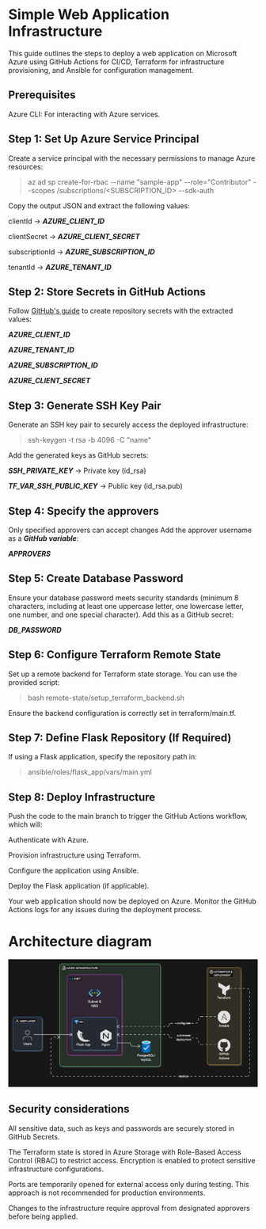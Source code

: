 # Simple Web Application Infrastructure

This guide outlines the steps to deploy a web application on Microsoft Azure using GitHub Actions for CI/CD, Terraform for infrastructure provisioning, and Ansible for configuration management.

## Prerequisites

Azure CLI: For interacting with Azure services.

## Step 1: Set Up Azure Service Principal

Create a service principal with the necessary permissions to manage Azure resources:

> az ad sp create-for-rbac --name "sample-app" --role="Contributor" --scopes /subscriptions/<SUBSCRIPTION_ID> --sdk-auth

Copy the output JSON and extract the following values:

clientId → ***AZURE_CLIENT_ID***

clientSecret → ***AZURE_CLIENT_SECRET***

subscriptionId → ***AZURE_SUBSCRIPTION_ID***

tenantId → ***AZURE_TENANT_ID***

## Step 2: Store Secrets in GitHub Actions

Follow [GitHub's guide](https://docs.github.com/en/actions/security-for-github-actions/security-guides/using-secrets-in-github-actions#creating-secrets-for-a-repository)  to create repository secrets with the extracted values:

***AZURE_CLIENT_ID***

***AZURE_TENANT_ID***

***AZURE_SUBSCRIPTION_ID***

***AZURE_CLIENT_SECRET***

## Step 3: Generate SSH Key Pair

Generate an SSH key pair to securely access the deployed infrastructure:

> ssh-keygen -t rsa -b 4096 -C "name"

Add the generated keys as GitHub secrets:

***SSH_PRIVATE_KEY*** → Private key (id_rsa)

***TF_VAR_SSH_PUBLIC_KEY*** → Public key (id_rsa.pub)

## Step 4: Specify the approvers

Only specified approvers can accept changes
Add the approver username as a ***GitHub variable***:

***APPROVERS***

## Step 5: Create Database Password

Ensure your database password meets security standards (minimum 8 characters, including at least one uppercase letter, one lowercase letter, one number, and one special character). Add this as a GitHub secret:

***DB_PASSWORD***

## Step 6: Configure Terraform Remote State

Set up a remote backend for Terraform state storage. You can use the provided script:

> bash remote-state/setup_terraform_backend.sh

Ensure the backend configuration is correctly set in terraform/main.tf.

## Step 7: Define Flask Repository (If Required)

If using a Flask application, specify the repository path in:

> ansible/roles/flask_app/vars/main.yml

## Step 8: Deploy Infrastructure

Push the code to the main branch to trigger the GitHub Actions workflow, which will:

Authenticate with Azure.

Provision infrastructure using Terraform.

Configure the application using Ansible.

Deploy the Flask application (if applicable).

Your web application should now be deployed on Azure. Monitor the GitHub Actions logs for any issues during the deployment process.


# Architecture diagram

![Architecture diagram](https://github.com/harniuk/simple-web-application-infrastructure/blob/main/architecture_diagram.svg)


## Security considerations

All sensitive data, such as keys and passwords are securely stored in GitHub Secrets.

The Terraform state is stored in Azure Storage with Role-Based Access Control (RBAC) to restrict access.
Encryption is enabled to protect sensitive infrastructure configurations.

Ports are temporarily opened for external access only during testing.
This approach is not recommended for production environments.

Changes to the infrastructure require approval from designated approvers before being applied.